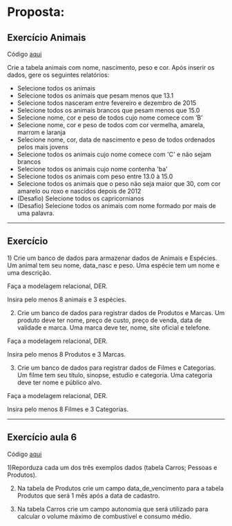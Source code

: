 <h1>Proposta:</h1>
 
 <h2>Exercício Animais</h2>

 Código [aqui](https://github.com/thaisconto/Curso-ADS/blob/main/Bando_Dados/Lista2_AC2/sql_animais_aula5.sql)
 
 Crie a tabela animais com nome, nascimento, peso e cor. Após inserir os dados, gere os seguintes relatórios: 

- Selecione todos os animais
- Selecione todos os animais que pesam menos que 13.1
- Selecione todos nasceram entre fevereiro e dezembro de 2015
- Selecione todos os animais brancos que pesam menos que 15.0
- Selecione nome, cor e peso de todos cujo nome comece com ’B’
- Selecione nome, cor e peso de todos com cor vermelha, amarela, marrom e laranja
- Selecione nome, cor, data de nascimento e peso de todos ordenados pelos mais jovens
- Selecione todos os animais cujo nome comece com 'C' e não sejam brancos
- Selecione todos os animais cujo nome contenha 'ba'
- Selecione todos os animais com peso entre 13.0 à 15.0
- Selecione todos os animais que o peso não seja maior que 30, com cor amarelo ou roxo e nascidos depois de 2012
- (Desafio) Selecione todos os capricornianos
- (Desafio) Selecione todos os animais com nome formado por mais de uma palavra.

---------------------------------------------------------

<h2>Exercício </h2>
1) Crie um banco de dados para armazenar dados de Animais e Espécies. Um animal tem seu nome, data_nasc e peso. Uma espécie tem um nome e uma descrição.

Faça a modelagem relacional, DER.

Insira pelo menos 8 animais e 3 espécies.

2) Crie um banco de dados para registrar dados de Produtos e Marcas. Um produto deve ter nome, preço de custo, preço de venda, data de validade e marca. Uma marca deve ter, nome, site oficial e telefone.

Faça a modelagem relacional, DER.

Insira pelo menos 8 Produtos e 3 Marcas.

3) Crie um banco de dados para registrar dados de Filmes e Categorias. Um filme tem seu título, sinopse, estudio e categoria. Uma categoria deve ter nome e público alvo.

Faça a modelagem relacional, DER.

Insira pelo menos 8 Filmes e 3 Categorias.

-------------------------
<h2>Exercício aula 6</h2>


Código [aqui]()

1)Reporduza cada um dos três exemplos dados (tabela Carros; Pessoas e
Produtos).


2) Na tabela de Produtos crie um campo data_de_vencimento para a
tabela Produtos que será 1 mês após a data de cadastro.


3) Na tabela Carros crie um campo autonomia que será utilizado para
calcular o volume máximo de combustivel e consumo médio.


